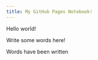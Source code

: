 ```yaml
---
title: My GitHub Pages Notebook!
---
```


Hello world!

Write some words here!

Words have been written
